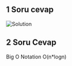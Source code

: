 ## 1 Soru cevap

![Solution](/Images/photo5357472953433963080.jpg")

## 2 Soru Cevap

Big O Notation O(n\*logn)
